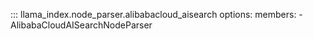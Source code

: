 ::: llama_index.node_parser.alibabacloud_aisearch
    options:
      members:
        - AlibabaCloudAISearchNodeParser
